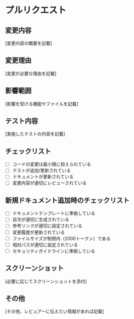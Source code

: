 # プルリクエスト

## 変更内容

[変更内容の概要を記載]

## 変更理由

[変更が必要な理由を記載]

## 影響範囲

[影響を受ける機能やファイルを記載]

## テスト内容

[実施したテストの内容を記載]

## チェックリスト

- [ ] コードの変更は最小限に抑えられている
- [ ] テストが追加/更新されている
- [ ] ドキュメントが更新されている
- [ ] 変更内容が適切にレビューされている

## 新規ドキュメント追加時のチェックリスト

- [ ] ドキュメントテンプレートに準拠している
- [ ] 目次が適切に生成されている
- [ ] 参考リンクが適切に設定されている
- [ ] 変更履歴が更新されている
- [ ] ファイルサイズが制限内（2000トークン）である
- [ ] 相対パスが適切に設定されている
- [ ] セキュリティガイドラインに準拠している

## スクリーンショット

[必要に応じてスクリーンショットを添付]

## その他

[その他、レビュアーに伝えたい情報があれば記載]
